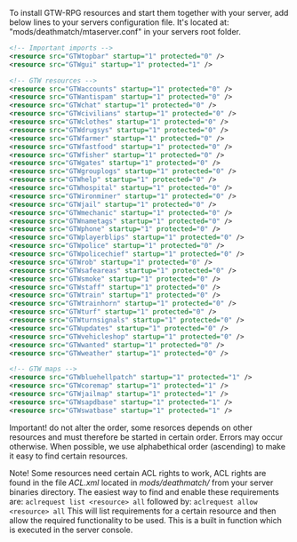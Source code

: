 To install GTW-RPG resources and start them together with your server, add below lines to 
your servers configuration file. It's located at: "mods/deathmatch/mtaserver.conf" in
your servers root folder.

```xml
<!-- Important imports -->
<resource src="GTWtopbar" startup="1" protected="0" />
<resource src="GTWgui" startup="1" protected="1" />

<!-- GTW resources -->
<resource src="GTWaccounts" startup="1" protected="0" />
<resource src="GTWantispam" startup="1" protected="0" />
<resource src="GTWchat" startup="1" protected="0" />
<resource src="GTWcivilians" startup="1" protected="0" />
<resource src="GTWclothes" startup="1" protected="0" />
<resource src="GTWdrugsys" startup="1" protected="0" />
<resource src="GTWfarmer" startup="1" protected="0" />
<resource src="GTWfastfood" startup="1" protected="0" />
<resource src="GTWfisher" startup="1" protected="0" />
<resource src="GTWgates" startup="1" protected="0" />
<resource src="GTWgrouplogs" startup="1" protected="0" />
<resource src="GTWhelp" startup="1" protected="0" />
<resource src="GTWhospital" startup="1" protected="0" />
<resource src="GTWironminer" startup="1" protected="0" />
<resource src="GTWjail" startup="1" protected="0" />
<resource src="GTWmechanic" startup="1" protected="0" />
<resource src="GTWnametags" startup="1" protected="0" />
<resource src="GTWphone" startup="1" protected="0" />
<resource src="GTWplayerblips" startup="1" protected="0" />
<resource src="GTWpolice" startup="1" protected="0" />
<resource src="GTWpolicechief" startup="1" protected="0" />
<resource src="GTWrob" startup="1" protected="0" />
<resource src="GTWsafeareas" startup="1" protected="0" />
<resource src="GTWsmoke" startup="1" protected="0" />
<resource src="GTWstaff" startup="1" protected="0" />
<resource src="GTWtrain" startup="1" protected="0" />
<resource src="GTWtrainhorn" startup="1" protected="0" />
<resource src="GTWturf" startup="1" protected="0" />
<resource src="GTWturnsignals" startup="1" protected="0" />
<resource src="GTWupdates" startup="1" protected="0" />
<resource src="GTWvehicleshop" startup="1" protected="0" />
<resource src="GTWwanted" startup="1" protected="0" />
<resource src="GTWweather" startup="1" protected="0" />

<!-- GTW maps -->
<resource src="GTWbluehellpatch" startup="1" protected="1" />
<resource src="GTWcoremap" startup="1" protected="1" />
<resource src="GTWjailmap" startup="1" protected="1" />
<resource src="GTWsapdbase" startup="1" protected="1" />
<resource src="GTWswatbase" startup="1" protected="1" />
```

Important! do not alter the order, some resorces depends on other resources and must 
therefore be started in certain order. Errors may occur otherwise. When possible, we
use alphabethical order (ascending) to make it easy to find certain resources.

Note! Some resources need certain ACL rights to work, ACL rights are found in the file _ACL.xml_ located in _mods/deathmatch/_ from your server binaries directory. The easiest way to find and enable these requirements are:
`aclrequest list <resource> all`
followed by:
`aclrequest allow <resource> all`
This will list requirements for a certain resource and then allow the required functionality to be used. This is a built in function which is executed in the server console.
